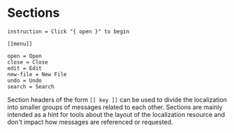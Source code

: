 # Sections

```
instruction = Click "{ open }" to begin

[[menu]]

open = Open
close = Close
edit = Edit
new-file = New File
undo = Undo
search = Search
```

Section headers of the form `[[ key ]]` can be used to divide the localization
into smaller groups of messages related to each other. Sections are mainly
intended as a hint for tools about the layout of the localization resource and
don't impact how messages are referenced or requested.
